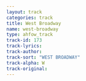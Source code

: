 ```yaml
---
layout: track
categories: track
title: West Broadway
name: west-broadway
type: ahfow_track
track-id: 173
track-lyrics: 
track-author: 
track-sort: "WEST BROADWAY"
track-alpha: W
track-original: 
---
```

